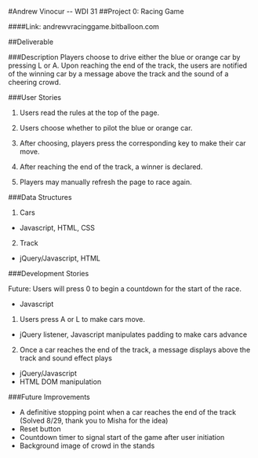 <!--### Deliverable

Design user stories, data structures, development stories, and potential challenges for a **racing game** in which two players use the keyboard to control "cars" that race across the screen.

Here are some popular bonus features that would affect your data structure plan:

1. How would you make your player's "cars" use custom images?
2. Can a player type in their name to see custom win messages?
3. Can you enable a reset button to restart the race?
4. How about a win counter that spans across multiple races?

As you work, you can edit this README to add a section at the top with your name, a link to the original repository, and a 3-5 sentence reflection on completing this assignment. Push your updates to GitHub and add a link to the repo to the "My Work" section of your website!-->

#Andrew Vinocur -- WDI 31
##Project 0: Racing Game

####Link: andrewvracinggame.bitballoon.com

##Deliverable 

###Description
Players choose to drive either the blue or orange car by pressing L or A. Upon reaching the end of the track, the users are notified of the winning car by a message above the track and the sound of a cheering crowd.

###User Stories

1) Users read the rules at the top of the page. 

2) Users choose whether to pilot the blue or orange car. 

3) After choosing, players press the corresponding key to make their car move. 

4) After reaching the end of the track, a winner is declared. 

5) Players may manually refresh the page to race again. 

###Data Structures

1) Cars

* Javascript, HTML, CSS

2) Track

* jQuery/Javascript, HTML


###Development Stories

Future: Users will press 0 to begin a countdown for the start of the race.
* Javascript

1) Users press A or L to make cars move.

* jQuery listener, Javascript manipulates padding to make cars advance

2) Once a car reaches the end of the track, a message displays above the track and sound effect plays  

* jQuery/Javascript
* HTML DOM manipulation 


###Future Improvements

* A definitive stopping point when a car reaches the end of the track (Solved 8/29, thank you to Misha for the idea)
* Reset button 
* Countdown timer to signal start of the game after user initiation 
* Background image of crowd in the stands



